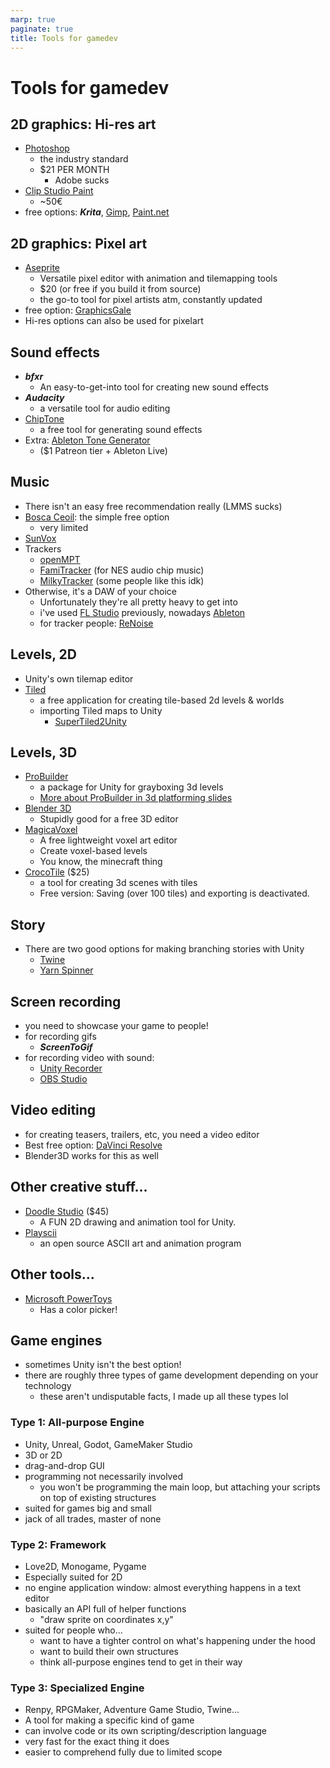 ```yaml
---
marp: true
paginate: true
title: Tools for gamedev
---
```

<!-- headingDivider: 3 -->
<!-- class: invert -->

# Tools for gamedev

## 2D graphics: Hi-res art

* [Photoshop](https://www.adobe.com/products/photoshop.html)
  * the industry standard
  * $21 PER MONTH
    * Adobe sucks
* [Clip Studio Paint](https://www.clipstudio.net/en/)
  * ~50€
* free options: ***Krita***, [Gimp](https://www.gimp.org/), [Paint.net](https://www.getpaint.net/)

## 2D graphics: Pixel art
* [Aseprite](https://www.aseprite.org/)
  * Versatile pixel editor with animation and tilemapping tools
  * $20 (or free if you build it from source)
  * the go-to tool for pixel artists atm, constantly updated
* free option: [GraphicsGale](https://graphicsgale.com/us/)
* Hi-res options can also be used for pixelart
<!-- _footer: "[Building Aseprite from source](https://www.reddit.com/r/PixelArt/comments/i387m1/guide_how_to_build_aseprite_from_source_aseprite/)"-->

## Sound effects

* ***bfxr***
  * An easy-to-get-into tool for creating new sound effects 
* ***Audacity***
  * a versatile tool for audio editing
* [ChipTone](https://sfbgames.itch.io/chiptone)
  * a free tool for generating sound effects
* Extra: [Ableton Tone Generator](https://twitter.com/gruber_music/status/1496108012959846406)
  * ($1 Patreon tier + Ableton Live)
## Music

* There isn't an easy free recommendation really (LMMS sucks)
* [Bosca Ceoil](https://terrycavanagh.itch.io/bosca-ceoil): the simple free option
  * very limited
* [SunVox](https://nightradio.itch.io/sunvox)
* Trackers
	* [openMPT](https://openmpt.org/)
	* [FamiTracker](http://famitracker.com/) (for NES audio chip music)
	* [MilkyTracker](https://milkytracker.org/) (some people like this idk)
* Otherwise, it's a DAW of your choice
  * Unfortunately they're all pretty heavy to get into
  * i've used [FL Studio](https://www.image-line.com/) previously, nowadays [Ableton](https://www.ableton.com/en/)
  * for tracker people: [ReNoise](https://www.renoise.com/)
## Levels, 2D

* Unity's own tilemap editor
* [Tiled](https://www.mapeditor.org/)
  * a free application for creating tile-based 2d levels & worlds
  * importing Tiled maps to Unity
    * [SuperTiled2Unity](https://seanba.itch.io/supertiled2unity)

## Levels, 3D
* [ProBuilder](https://unity.com/features/probuilder)
  * a package for Unity for grayboxing 3d levels
  * [More about ProBuilder in 3d platforming slides](../unity-cookbook/3dplatforming.md#probuilder)
* [Blender 3D](https://www.blender.org/)
  * Stupidly good for a free 3D editor
* [MagicaVoxel](https://ephtracy.github.io/)
  * A free lightweight voxel art editor
  * Create voxel-based levels
  * You know, the minecraft thing
* [CrocoTile](https://prominent.itch.io/crocotile3d) ($25)
  * a tool for creating 3d scenes with tiles
  * Free version: Saving (over 100 tiles) and exporting is deactivated.

## Story

* There are two good options for making branching stories with Unity
  * [Twine](https://twinery.org/)
  * [Yarn Spinner](https://yarnspinner.dev/)

## Screen recording

* you need to showcase your game to people!
* for recording gifs
  * ***ScreenToGif***
* for recording video with sound:
  * [Unity Recorder](https://learn.unity.com/tutorial/working-with-unity-recorder#:~:text=recorder%2D2019%2D3-,The%20Unity%20Recorder%20is%20an%20Editor%2Donly%20tool%20that%20allows,it%20using%20the%20Package%20Manager.)
  * [OBS Studio](https://obsproject.com/)

## Video editing

* for creating teasers, trailers, etc, you need a video editor
* Best free option: [DaVinci Resolve](https://www.blackmagicdesign.com/fi/products/davinciresolve)
* Blender3D works for this as well

## Other creative stuff...

* [Doodle Studio](https://fernantastic.itch.io/doodle-studio-95) ($45)
  * A FUN 2D drawing and animation tool for Unity. 
* [Playscii](https://jp.itch.io/playscii)
  * an open source ASCII art and animation program

## Other tools...
* [Microsoft PowerToys](https://github.com/microsoft/PowerToys)
  * Has a color picker! 
## Game engines

* sometimes Unity isn't the best option!
* there are roughly three types of game development depending on your technology
  * these aren't undisputable facts, I made up all these types lol

### Type 1: All-purpose Engine
  * Unity, Unreal, Godot, GameMaker Studio
  * 3D or 2D
  * drag-and-drop GUI
  * programming not necessarily involved
    * you won't be programming the main loop, but attaching your scripts on top of existing structures
  * suited for games big and small
  * jack of all trades, master of none
### Type 2: Framework
  * Love2D, Monogame, Pygame
  * Especially suited for 2D
  * no engine application window: almost everything happens in a text editor
  * basically an API full of helper functions
    * "draw sprite on coordinates x,y"
  * suited for people who...
    * want to have a tighter control on what's happening under the hood
    * want to build their own structures
    * think all-purpose engines tend to get in their way 
### Type 3: Specialized Engine
  * Renpy, RPGMaker, Adventure Game Studio, Twine...
  * A tool for making a specific kind of game
  * can involve code or its own scripting/description language
  * very fast for the exact thing it does
  * easier to comprehend fully due to limited scope
